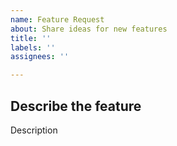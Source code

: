 ```yaml
---
name: Feature Request
about: Share ideas for new features
title: ''
labels: ''
assignees: ''

---
```


<!--
Please create a request FOR EACH feature. Do not report multiple features in a single request, otherwise they'll probably never get ALL implemented.
-->

## Describe the feature

Description